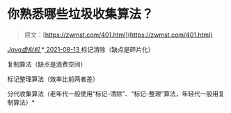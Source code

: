 <!--yml
category: 未分类
date: 0001-01-01 00:00:00
--->

# 你熟悉哪些垃圾收集算法？

> 原文：[https://zwmst.com/401.html](https://zwmst.com/401.html)

   [ *Java虚拟机* ](https://zwmst.com/java%e8%99%9a%e6%8b%9f%e6%9c%ba)*[ <time datetime="2021-08-14T06:43:41+08:00"> 2021-08-13 </time> ](https://zwmst.com/401.html)  标记清除（缺点是碎片化）

复制算法（缺点是浪费空间）

标记整理算法（效率比前两者差）

分代收集算法（老年代一般使用“标记-清除”、“标记-整理”算法，年轻代一般用复制算法）*